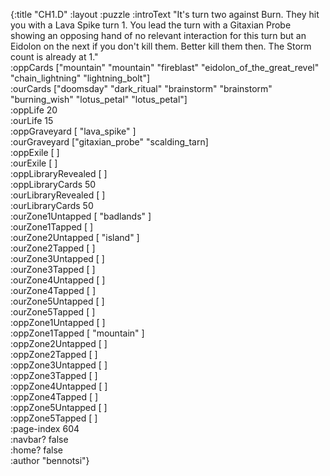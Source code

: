 {:title "CH1.D"
 :layout :puzzle
 :introText "It's turn two against Burn. They hit you with a Lava
 Spike turn 1. You lead the turn with a Gitaxian Probe showing an
 opposing hand of no relevant interaction for this turn but an
 Eidolon on the next if you don't kill them. Better kill them then.
 The Storm count is already at 1."  
 :oppCards ["mountain" "mountain" "fireblast" "eidolon_of_the_great_revel" "chain_lightning" "lightning_bolt"]  
 :ourCards ["doomsday" "dark_ritual" "brainstorm" "brainstorm" "burning_wish" "lotus_petal" "lotus_petal"]  
 :oppLife 20  
 :ourLife 15  
 :oppGraveyard [ "lava_spike" ]  
 :ourGraveyard ["gitaxian_probe" "scalding_tarn]  
 :oppExile [ ]  
 :ourExile [ ]  
 :oppLibraryRevealed [ ]  
 :oppLibraryCards 50  
 :ourLibraryRevealed [ ]  
 :ourLibraryCards 50  
 :ourZone1Untapped [ "badlands" ]  
 :ourZone1Tapped [ ]  
 :ourZone2Untapped [ "island" ]  
 :ourZone2Tapped [ ]  
 :ourZone3Untapped [ ]  
 :ourZone3Tapped [ ]  
 :ourZone4Untapped [ ]  
 :ourZone4Tapped [ ]  
 :ourZone5Untapped [ ]  
 :ourZone5Tapped [ ]  
 :oppZone1Untapped [ ]  
 :oppZone1Tapped [ "mountain" ]  
 :oppZone2Untapped [ ]  
 :oppZone2Tapped [ ]  
 :oppZone3Untapped [ ]  
 :oppZone3Tapped [ ]  
 :oppZone4Untapped [ ]  
 :oppZone4Tapped [ ]  
 :oppZone5Untapped [ ]  
 :oppZone5Tapped [ ]  
 :page-index 604  
 :navbar? false  
 :home? false  
 :author "bennotsi"}  

